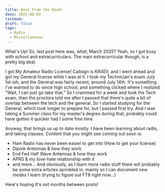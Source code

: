 ```yaml
---
title: Back From the Dead!
date: 2025-08-03
lastmod: 
draft: false
tags:
  - Radio
  - Miscellaneous
---
```

What's Up! So, last post here was, what, March 2025? Yeah, so I got busy with school and extracurriculars. The main extracurricular though, is a pretty big deal.

I got My Amateur Radio License! Callsign is KR4EII, and I went ahead and got my General license while I was at it. I took my Technician's exam July 1st-ish, and the General was fairly recent, around July 14th. It's something i've wanted to do since high school, and something clicked where I realized "Wait, I can just go take that." So I crammed for a week and took the Tech exam, then the proctors told me after I passed that there's quite a bit of overlap between the tech and the general. So I started studying for the General, which took longer to prepare for, but I passed first try. And I was taking a Summer class for my master's degree during that, probably could have gotten it quicker had I some free time. 

Anyway, that brings us up to date mostly. I have been learning about radio, and taking classes. Content that you might see coming out soon is:
- Ham Radio has never been easier to get into (How to get your license)
- Dipole Antennas & how they work
- End Fed Half Wave Antennas & how they work
- APRS & my love-hate relationship with it
- and more...
And obviously, as I learn more radio stuff there will probably be some extra articles sprinkled in, mainly so I can document new modes I learn (trying to figure out FT8 right now...)

Here's hoping It's not months between posts! 